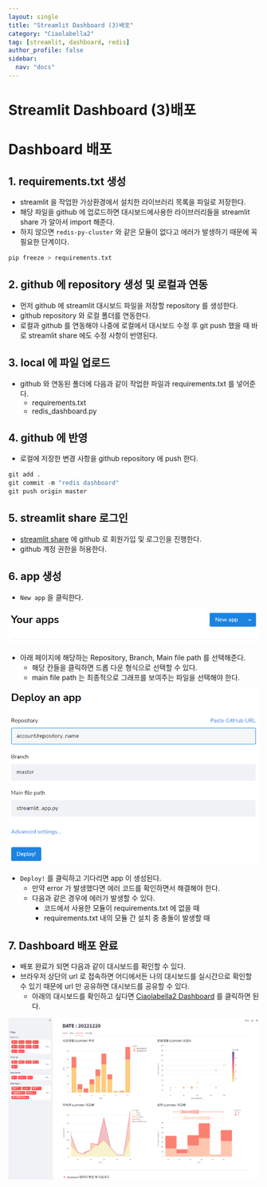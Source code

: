 ```yaml
---
layout: single
title: "Streamlit Dashboard (3)배포"
category: "Ciaolabella2"
tag: [streamlit, dashboard, redis]
author_profile: false
sidebar:
  nav: "docs"
---
```


# Streamlit Dashboard (3)배포

# Dashboard 배포

## 1. requirements.txt 생성

- streamlit 을 작업한 가상환경에서 설치한 라이브러리 목록을 파일로 저장한다.
- 해당 파일을 github 에 업로드하면 대시보드에사용한 라이브러리들을 streamlit share 가 알아서 import 해준다.
- 하지 않으면 `redis-py-cluster` 와 같은 모듈이 없다고 에러가 발생하기 때문에 꼭 필요한 단계이다.

```python
pip freeze > requirements.txt
```

## 2. github 에 repository 생성 및 로컬과 연동

- 먼저 github 에 streamlit 대시보드 파일을 저장할 repository 를 생성한다.
- github repository 와 로컬 폴더를 연동한다.
- 로컬과 github 를 연동해야 나중에 로컬에서 대시보드 수정 후 git push 했을 때 바로 streamlit share 에도 수정 사항이 반영된다.

## 3. local 에 파일 업로드

- github 와 연동된 폴더에 다음과 같이 작업한 파일과 requirements.txt 를 넣어준다.
    - requirements.txt
    - redis_dashboard.py

## 4. github 에 반영

- 로컬에 저장한 변경 사항을 github repository 에 push 한다.

```python
git add .
git commit -m "redis dashboard"
git push origin master
```

## 5. streamlit share 로그인

- [streamlit share](https://share.streamlit.io/) 에 github 로 회원가입 및 로그인을 진행한다.
- github 계정 권한을 허용한다.

## 6. app 생성

- `New app` 을 클릭한다.

![Untitled](https://raw.githubusercontent.com/hanalog/hanalog.github.io/gh-pages/images/2023-01-20-ciao2-14/Untitled.png)

- 아래 페이지에 해당하는 Repository, Branch, Main file path 를 선택해준다.
    - 해당 칸들을 클릭하면 드롭 다운 형식으로 선택할 수 있다.
    - main file path 는 최종적으로 그래프를 보여주는 파일을 선택해야 한다.

![Untitled](https://raw.githubusercontent.com/hanalog/hanalog.github.io/gh-pages/images/2023-01-20-ciao2-14/Untitled1.png)

- `Deploy!` 를 클릭하고 기다리면 app 이 생성된다.
    - 만약 error 가 발생했다면 에러 코드를 확인하면서 해결해야 한다.
    - 다음과 같은 경우에 에러가 발생할 수 있다.
        - 코드에서 사용한 모듈이 requirements.txt 에 없을 때
        - requirements.txt 내의 모듈 간 설치 중 충돌이 발생할 때

## 7. Dashboard 배포 완료

- 배포 완료가 되면 다음과 같이 대시보드를 확인할 수 있다.
- 브라우저 상단의 url 로 접속하면 어디에서든 나의 대시보드를 실시간으로 확인할 수 있기 때문에 url 만 공유하면 대시보드를 공유할 수 있다.
    - 아래의 대시보드를 확인하고 싶다면 [Ciaolabella2 Dashboard](https://hanna-joo-dashboard-ciaolabella2redis-dashboard-xduqlj.streamlit.app/) 를 클릭하면 된다.

![Untitled](https://raw.githubusercontent.com/hanalog/hanalog.github.io/gh-pages/images/2023-01-20-ciao2-14/Untitled2.png)